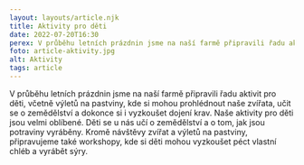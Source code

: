 ```yaml
---
layout: layouts/article.njk
title: Aktivity pro děti
date: 2022-07-20T16:30
perex: V průběhu letních prázdnin jsme na naší farmě připravili řadu aktivit pro děti. Udělejte si společný výlet!
foto: article-aktivity.jpg
alt: Aktivity
tags: article
---
```



V průběhu letních prázdnin jsme na naší farmě připravili řadu aktivit pro děti, včetně výletů na pastviny, kde si mohou prohlédnout naše zvířata, učit se o zemědělství a dokonce si i vyzkoušet dojení krav. Naše aktivity pro děti jsou velmi oblíbené. Děti se u nás učí o zemědělství a o tom, jak jsou potraviny vyráběny. Kromě návštěvy zvířat a výletů na pastviny, připravujeme také workshopy, kde si děti mohou vyzkoušet péct vlastní chléb a vyrábět sýry.

